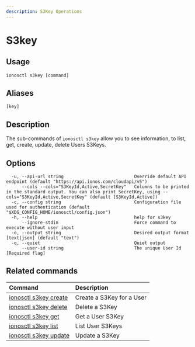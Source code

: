 ```yaml
---
description: S3Key Operations
---
```


# S3key

## Usage

```text
ionosctl s3key [command]
```

## Aliases

```text
[key]
```

## Description

The sub-commands of `ionosctl s3key` allow you to see information, to list, get, create, update, delete Users S3Keys.

## Options

```text
  -u, --api-url string                           Override default API endpoint (default "https://api.ionos.com/cloudapi/v5")
      --cols --cols="S3KeyId,Active,SecretKey"   Columns to be printed in the standard output. You can also print SecretKey, using --cols="S3KeyId,Active,SecretKey" (default [S3KeyId,Active])
  -c, --config string                            Configuration file used for authentication (default "$XDG_CONFIG_HOME/ionosctl/config.json")
  -h, --help                                     help for s3key
      --ignore-stdin                             Force command to execute without user input
  -o, --output string                            Desired output format [text|json] (default "text")
  -q, --quiet                                    Quiet output
      --user-id string                           The unique User Id [Required flag]
```

## Related commands

| Command | Description |
| :--- | :--- |
| [ionosctl s3key create](create.md) | Create a S3Key for a User |
| [ionosctl s3key delete](delete.md) | Delete a S3Key |
| [ionosctl s3key get](get.md) | Get a User S3Key |
| [ionosctl s3key list](list.md) | List User S3Keys |
| [ionosctl s3key update](update.md) | Update a S3Key |

